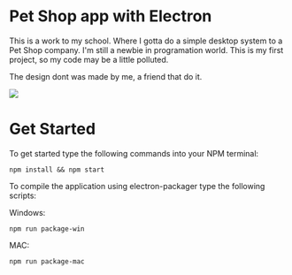 # Pet Shop app with Electron

This is a work to my school. Where I gotta do a simple desktop system to a Pet Shop company.
I'm still a newbie in programation world. This is my first project, so my code may be a little polluted.

The design dont was made by me, a friend that do it.

![](https://user-images.githubusercontent.com/54994420/68547761-0fb1b800-03c4-11ea-9b46-0cadf0cc8045.jpg)

# Get Started

To get started type the following commands into your NPM terminal:

  ```npm install && npm start```
  
To compile the application using electron-packager type the following scripts:

Windows:

  ```npm run package-win```
  
MAC:

  ```npm run package-mac```
  
